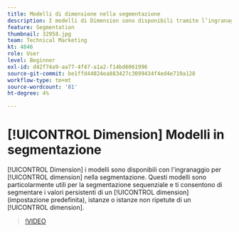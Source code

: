 ```yaml
---
title: Modelli di dimensione nella segmentazione
description: I modelli di Dimension sono disponibili tramite l’ingranaggio per qualsiasi dimensione nella segmentazione. Questi modelli sono particolarmente utili per la segmentazione sequenziale e consentono di segmentare i valori persistenti di una dimensione (predefinita), istanze o istanze non ripetute di una dimensione.
feature: Segmentation
thumbnail: 32958.jpg
team: Technical Marketing
kt: 4846
role: User
level: Beginner
exl-id: d42f74a9-aa77-4f47-a1a2-f14bd6061996
source-git-commit: be1ffd44024ea883427c3099434f4ed4e719a128
workflow-type: tm+mt
source-wordcount: '81'
ht-degree: 4%

---
```


# [!UICONTROL Dimension] Modelli in segmentazione

[!UICONTROL Dimension] i modelli sono disponibili con l&#39;ingranaggio per [!UICONTROL dimension] nella segmentazione. Questi modelli sono particolarmente utili per la segmentazione sequenziale e ti consentono di segmentare i valori persistenti di un [!UICONTROL dimension] (impostazione predefinita), istanze o istanze non ripetute di un [!UICONTROL dimension].

>[!VIDEO](https://video.tv.adobe.com/v/32958/?quality=12)
